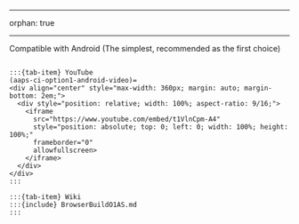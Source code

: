 - - -
orphan: true
- - -

Compatible with Android (The simplest, recommended as the first choice)

<!--crowdin: exclude-->

```{tab-set}

:::{tab-item} YouTube
(aaps-ci-option1-android-video)=
<div align="center" style="max-width: 360px; margin: auto; margin-bottom: 2em;">
  <div style="position: relative; width: 100%; aspect-ratio: 9/16;">
    <iframe
      src="https://www.youtube.com/embed/t1VlnCpm-A4"
      style="position: absolute; top: 0; left: 0; width: 100%; height: 100%;"
      frameborder="0"
      allowfullscreen>
    </iframe>
  </div>
</div>
:::  

:::{tab-item} Wiki
:::{include} BrowserBuildO1AS.md
:::  

```

